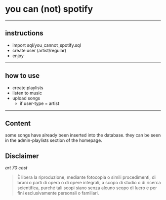 # you can (not) spotify
---
## instructions
- import sql/you_cannot_spotify.sql
- create user (artist/regular)
- enjoy
---
## how to use
- create playlists
- listen to music
- upload songs
    - if user-type = artist
---

## Content
some songs have already been inserted into the database.
they can be seen in the admin-playlists section of the homepage.

## Disclaimer
*art 70 cost*
> È libera la riproduzione, mediante fotocopia o simili procedimenti, di brani o parti di opera o di opere integrali, a scopo di studio o di ricerca scientifica, purché tali scopi siano senza alcuno scopo di lucro e per fini esclusivamente personali o familiari.
